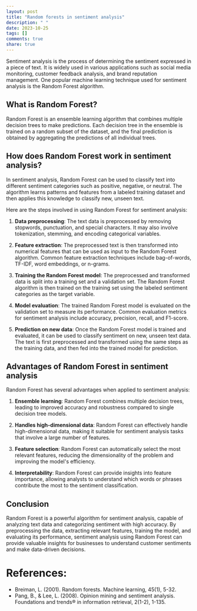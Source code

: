 ```yaml
---
layout: post
title: "Random forests in sentiment analysis"
description: " "
date: 2023-10-25
tags: []
comments: true
share: true
---
```


Sentiment analysis is the process of determining the sentiment expressed in a piece of text. It is widely used in various applications such as social media monitoring, customer feedback analysis, and brand reputation management. One popular machine learning technique used for sentiment analysis is the Random Forest algorithm.

## What is Random Forest?

Random Forest is an ensemble learning algorithm that combines multiple decision trees to make predictions. Each decision tree in the ensemble is trained on a random subset of the dataset, and the final prediction is obtained by aggregating the predictions of all individual trees.

## How does Random Forest work in sentiment analysis?

In sentiment analysis, Random Forest can be used to classify text into different sentiment categories such as positive, negative, or neutral. The algorithm learns patterns and features from a labeled training dataset and then applies this knowledge to classify new, unseen text.

Here are the steps involved in using Random Forest for sentiment analysis:

1. **Data preprocessing**: The text data is preprocessed by removing stopwords, punctuation, and special characters. It may also involve tokenization, stemming, and encoding categorical variables.

2. **Feature extraction**: The preprocessed text is then transformed into numerical features that can be used as input to the Random Forest algorithm. Common feature extraction techniques include bag-of-words, TF-IDF, word embeddings, or n-grams.

3. **Training the Random Forest model**: The preprocessed and transformed data is split into a training set and a validation set. The Random Forest algorithm is then trained on the training set using the labeled sentiment categories as the target variable.

4. **Model evaluation**: The trained Random Forest model is evaluated on the validation set to measure its performance. Common evaluation metrics for sentiment analysis include accuracy, precision, recall, and F1-score.

5. **Prediction on new data**: Once the Random Forest model is trained and evaluated, it can be used to classify sentiment on new, unseen text data. The text is first preprocessed and transformed using the same steps as the training data, and then fed into the trained model for prediction.

## Advantages of Random Forest in sentiment analysis

Random Forest has several advantages when applied to sentiment analysis:

1. **Ensemble learning**: Random Forest combines multiple decision trees, leading to improved accuracy and robustness compared to single decision tree models.

2. **Handles high-dimensional data**: Random Forest can effectively handle high-dimensional data, making it suitable for sentiment analysis tasks that involve a large number of features.

3. **Feature selection**: Random Forest can automatically select the most relevant features, reducing the dimensionality of the problem and improving the model's efficiency.

4. **Interpretability**: Random Forest can provide insights into feature importance, allowing analysts to understand which words or phrases contribute the most to the sentiment classification.

## Conclusion

Random Forest is a powerful algorithm for sentiment analysis, capable of analyzing text data and categorizing sentiment with high accuracy. By preprocessing the data, extracting relevant features, training the model, and evaluating its performance, sentiment analysis using Random Forest can provide valuable insights for businesses to understand customer sentiments and make data-driven decisions.

# References:
- Breiman, L. (2001). Random forests. Machine learning, 45(1), 5-32.
- Pang, B., & Lee, L. (2008). Opinion mining and sentiment analysis. Foundations and trends® in information retrieval, 2(1-2), 1-135.